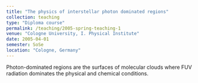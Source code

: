 ```yaml
---
title: "The physics of interstellar photon dominated regions"
collection: teaching
type: "Diploma course"
permalink: /teaching/2005-spring-teaching-1
venue: "Cologne University, I. Physical Institute"
date: 2005-04-01
semester: SoSe
location: "Cologne, Germany"
---
```


Photon-dominated regions are the surfaces of molecular clouds where FUV radiation dominates the physical and chemical conditions.
